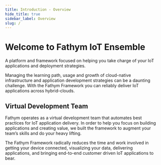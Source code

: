 ```yaml
---
title: Introduction - Overview
hide_title: true
sidebar_label: Overview
slug: /
---
```


# Welcome to Fathym IoT Ensemble

A platform and framework focused on helping you take charge of your IoT applications and deployment strategies.

Managing the learning path, usage and growth of cloud-native infrastructure and application development strategies can be a daunting challenge. With the Fathym Framework you can reliably deliver IoT applications across hybrid-clouds.

## Virtual Development Team

Fathym operates as a virtual development team that automates best practices for IoT application delivery. In order to help you focus on building applications and creating value, we built the framework to augment your team’s skills and do your heavy lifting.

The Fathym Framework radically reduces the time and work involved in getting your device connected, visualizing your data, delivering applications, and bringing end-to-end customer driven IoT applications to bear.
